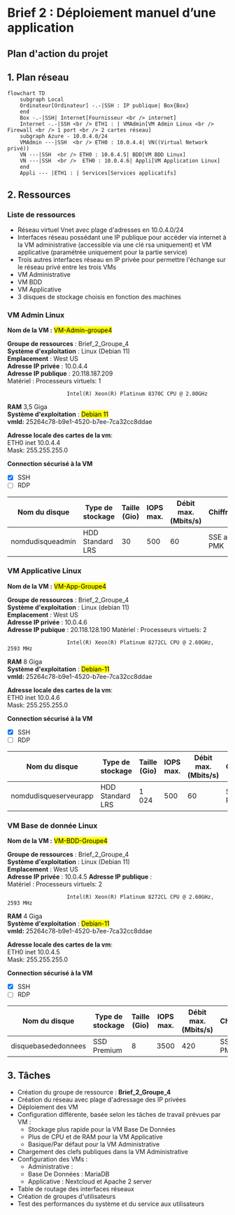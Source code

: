 # Brief 2 : Déploiement manuel d’une application

## **Plan d'action du projet**

## 1. Plan réseau

```mermaid
flowchart TD
    subgraph Local
    Ordinateur[Ordinateur] -.-|SSH : IP publique| Box{Box}
    end
    Box -.-|SSH| Internet[Fournisseur <br /> internet]
    Internet -.-|SSH <br /> ETH1 : | VMAdmin[VM Admin Linux <br /> Firewall <br /> 1 port <br /> 2 cartes réseau]
    subgraph Azure - 10.0.4.0/24
    VMAdmin ---|SSH  <br /> ETH0 : 10.0.4.4| VN((Virtual Network privé))
    VN ---|SSH  <br /> ETH0 : 10.0.4.5| BDD[VM BDD Linux]
    VN ---|SSH  <br />  ETH0 : 10.0.4.6| Appli[VM Application Linux]
    end
    Appli --- |ETH1 : | Services[Services applicatifs]
```

## 2. Ressources

### Liste de ressources

- Réseau virtuel Vnet avec plage d'adresses en 10.0.4.0/24
- Interfaces réseau possédant une IP publique pour accéder via internet à la VM administrative (accessible via une clé rsa uniquement) et VM applicative (paramétrée uniquement pour la partie service)
- Trois autres interfaces réseau en IP privée pour permettre l'échange sur le réseau privé entre les trois VMs
- VM Administrative
- VM BDD
- VM Applicative
- 3 disques de stockage choisis en fonction des machines    

### VM Admin Linux
**Nom de la VM :** <mark>VM-Admin-groupe4</mark>

**Groupe de ressources** : Brief_2_Groupe_4  
**Système d'exploitation** : Linux (Debian 11)  
**Emplacement** : West US  
**Adresse IP privée** : 10.0.4.4  
**Adresse IP publique** : 20.118.187.209  
Matériel : 
Processeurs virtuels: 1

                       Intel(R) Xeon(R) Platinum 8370C CPU @ 2.80GHz


**RAM** 3,5 Giga  
**Système d'exploitation** : <mark>Debian 11</mark>  
**vmId:** 25264c78-b9e1-4520-b7ee-7ca32cc8ddae  

**Adresse locale des cartes de la vm**:  
ETH0   inet 10.0.4.4   
Mask: 255.255.255.0  


**Connection sécurisé à la VM**
- [x] SSH
- [ ] RDP

|Nom du disque | Type de stockage | Taille (Gio) | IOPS max. | Débit max. (Mbits/s) | Chiffrement | Mise en cache de l'hôte|
|---|---|---|---|---|---|---|
|nomdudisqueadmin | HDD Standard LRS | 30 | 500 | 60 | SSE avec PMK | Lecture/Ecriture |

### VM Applicative Linux
**Nom de la VM :** <mark>VM-App-Groupe4</mark>

**Groupe de ressources** : Brief_2_Groupe_4  
**Système d'exploitation** : Linux (debian 11)  
**Emplacement** : West US  
**Adresse IP privée** : 10.0.4.6  
**Adresse IP pubique** : 20.118.128.190
Matériel : 
Processeurs virtuels: 2

                       Intel(R) Xeon(R) Platinum 8272CL CPU @ 2.60GHz, 2593 MHz

**RAM** 8 Giga  
**Système d'exploitation** : <mark>Debian-11</mark>  
**vmId:** 25264c78-b9e1-4520-b7ee-7ca32cc8ddae  

**Adresse locale des cartes de la vm**:  
ETH0   inet 10.0.4.6   
Mask: 255.255.255.0  


**Connection sécurisé à la VM**
- [x] SSH
- [ ] RDP

|Nom du disque | Type de stockage | Taille (Gio) | IOPS max. | Débit max. (Mbits/s) | Chiffrement | Mise en cache de l'hôte|
|---|---|---|---|---|---|---|
|nomdudisqueserveurapp | HDD Standard LRS | 1 024| 500 | 60 | SSE avec PMK | Lecture/Ecriture |

### VM Base de donnée Linux
**Nom de la VM :** <mark>VM-BDD-Groupe4</mark>

**Groupe de ressources** : Brief_2_Groupe_4  
**Système d'exploitation** : Linux (Debian 11)  
**Emplacement** : West US  
**Adresse IP privée** : 10.0.4.5
**Adresse IP publique** :  
Matériel : 
Processeurs virtuels: 2

                       Intel(R) Xeon(R) Platinum 8272CL CPU @ 2.60GHz, 2593 MHz

**RAM** 4 Giga  
**Système d'exploitation** : <mark>Debian-11</mark>  
**vmId:** 25264c78-b9e1-4520-b7ee-7ca32cc8ddae  

**Adresse locale des cartes de la vm**:  
ETH0   inet 10.0.4.5   
Mask: 255.255.255.0  


**Connection sécurisé à la VM**
- [x] SSH
- [ ] RDP

|Nom du disque | Type de stockage | Taille (Gio) | IOPS max. | Débit max. (Mbits/s) | Chiffrement | Mise en cache de l'hôte|
|---|---|---|---|---|---|---|
|disquebasededonnees | SSD Premium | 8 | 3500 | 420 | SSE avec PMK | Lecture/Ecriture |

## 3. Tâches 

- Création du groupe de ressource : **Brief_2_Groupe_4**
- Création du réseau avec plage d'adressage des IP privées
- Déploiement des VM
- Configuration différente, basée selon les tâches de travail prévues par VM : 
  - Stockage plus rapide pour la VM Base De Données
  - Plus de CPU et de RAM pour la VM Applicative
  - Basique/Par défaut pour la VM Administrative
- Chargement des clefs publiques dans la VM Administrative
- Configuration des VMs :
  -  Administrative : 
  -  Base De Données : MariaDB
  -  Applicative : Nextcloud et Apache 2 server
- Table de routage des interfaces réseaux
- Création de groupes d'utilisateurs
- Test des performances du système et du service aux utilisateurs
